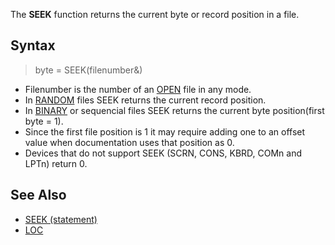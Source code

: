 The **SEEK** function returns the current byte or record position in a file.

## Syntax

> byte = SEEK(filenumber&)

* Filenumber is the number of an [OPEN](OPEN) file in any mode.
* In [RANDOM](RANDOM) files SEEK returns the current record position.
* In [BINARY](BINARY) or sequencial files SEEK returns the current byte position(first byte = 1).
* Since the first file position is 1 it may require adding one to an offset value when documentation uses that position as 0.
* Devices that do not support SEEK (SCRN, CONS, KBRD, COMn and LPTn) return 0. 

## See Also
 
* [SEEK (statement)](SEEK-(statement)) 
* [LOC](LOC)
